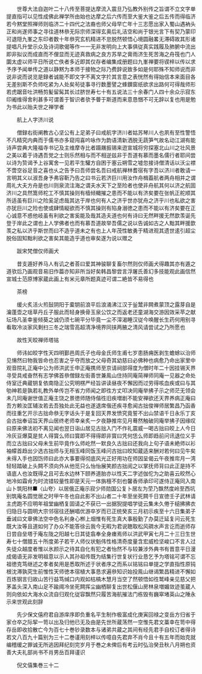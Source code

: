 <!-- { "loadSidebar": true } -->
　　世尊大法自迦叶二十八传至菩提达摩流入震旦乃弘教外别传之旨谓不立文字单提直指可以见性成佛此禅学所由始也达摩之后六传而至大鉴大鉴之后五传而得临济若今黙堂照禅师则临济二十四代之法裔也师父母早亡年十三志愿出家入蜀山遇衲头正和尚遂师事之寻往道林叅无际宗师深得玄奥后礼洁空和尚于银光言下有契乃蒙印可退隠九峯之东印者数十年叅究玄机精进不怠脱然顿悟心境圆融畧无滞碍故其形诸提唱凡升堂示众及诗词歌偈等作一一无非发明向上大事俱従真实践履及肺腑中流出即非拟议而成直而不俚显而无迹真救病之良方苏旱之膏雨济生死苦海之舟筏也门人圜太虚以师平日所说亡佚者多近即其仅存者编集成册题曰九峯禅要将锲梓以传以求予序予闻单传之道以静黙为本师于接物之际乃费辞说致多如是何耶殊不知师说而非说非说而说览是録者诚能不即文字不离文字扵其言意之表恍然有得始信本来面目各无差别斯不负师吃紧为人处矣茍徒事寻行数墨譬之蜂鑚窗纸欲求出路何可得哉师形若虎踞音吐洪畅剪髪留髯其长过脐世寿七十有五说法三十余春门人四十余众示寂东印阇维得舍利甚多可谓善于智识者欤予瞢于斯道而来意恳悃不可无辞以复也用是勉为书此以贻夫世之禅学者

　　航上人字济川说

　　僧録右街阐教古心坚公有上足弟子曰戒航字济川者姑苏琴川人也夙有至性警悟不凡精究内典而于儒书亦多窥闯喜吟咏作为韵语清新洒脱无蔬笋气故名动江湖有能诗声尝典大隆福寺书记及主维摩寺比者蹑屩振锡来逰宣城将穷探塞北山川之壮风景之美以着于诗遇吾党之士则乐然相与而不相逆兹非于吾道有慕而墨名儒行者耶间尝以诗为贽谒予上谷寓舍一见若平生驩方自困于塞云朔雪之墟忽接诗僧清话以沃尘襟不啻空谷足音之喜也乆之告予曰吾师尝名吾曰戒航禅林耆宿有字吾以济川者敢请一言明其义以淑吾身予弗容靳乃告之曰书云若济巨川用汝作舟楫葢航者两舟相并之谓周礼大夫方舟是也川则泉流注海之谓夫水天下之至险者也使非舟航其何以济之航固济川之具然篙师柁工不慎其操则有樯倾檝摧之患而不能以有济矣要在张帆正舵顺其所适虽有巨川之险奚足虑哉其达于岸也何有人之济乎世亦犹舟之济乎川也私欲之害亦犹巨川之险也使或肆情縦欲而不慎其操则有陷身溺徳之患而不能以有济矣要在正心诚意不惑他岐虽有利欲之害奚能及哉其造夫道也何有诗曰无然畔援无然歆羡诞先登于岸此之谓也上人学佛者也而有慕吾道故举吾儒之说以告诚如古之人黜其畔援歆羡之私以济乎斯世而曰不造乎道未之有也上人年茂性敏勇于精进观其遗世逺引超尘脱俗固知黜利欲之害矣其能造乎道也审矣遂为说以赠之

　　跋宋梵僧仅师画犬

　　昔支遁好养马人有讥之者荅曰爱其神骏聊复畜尔然则仅师画犬得趣其亦有遁之道欤后乃画观音易旧作葢亦知非所当好矣韩昌黎尝言浮屠氏善幻多技能观此画信然宣城士范原博家蔵此画上有米元章所题真迹可谓二絶皆不易得也

　　茶榜

　　缓火炙活火煎鼔阴阳于槖钥前浪平后浪涌沸江汉于釡鬵非闗煮蒙顶之露芽自是瀹蓬壶之瑶草丹丘子服此而轻身换骨玉泉公饮之而返老还童湖海交游因效采苹之献坛场凡圣幸鉴倾葵之诚仍须七碗平分毕竟一尘不滓渴睡汉従今唤醒长生药何用别寻看取冷淡家风剩扫三冬之瑞雪高超清净境界同挟两腋之清风请尝试之乃所愿也

　　故性天皎禅师塔铭

　　师讳如皎字性天四明鄞邑周氏子也母金氏师生甫七岁患肠痈医剥生蟾蜍以治师见愓然曰物我皆命也忍害之乎夺而放之父母奇其幼慈曰必佛种也病愈乃命出家里中观音院礼正庵中公为师洪武壬申正庵携师至京请祠部得度为僧时年二十因挂锡天界寻受具戒奋然有志学佛首叅僧録左街善世兼鳯山住持同庵简禅师同庵一见器之命处侍室迁典蔵钥复依南隐正公究明楞严经旨讲读昼夜不懈因而过劳得咳血疾或曰与其劬神若是孰若礼教外单传岂不省力师闻之即徃方丈叩决同庵举拂子示之师茫无领会未几同庵谢世值正庵主饶之景徳师随侍偕徃旧疾増剧不能安禅欲还天界养病正庵曰吾方赖汝匡辅汝若去吾独处此无益也遂退席偕还疾寻愈闻古拙俊禅师居繁昌乃函香而往重乞开示古拙命叅无字话头于是复回天界发愤究竟誓不出山禁语千日永乐丁亥会古拙奉诏旨天界山居终老师幸亲炙一夕夜静推帘见月蓦然触破同庵举拂子因缘叹曰原来佛法初不离见闻也翌日诣山居见古拙入门不作礼震威一喝古拙曰皎上人今日冷灰豆爆莫是贫人得寳么师曰寳即不得得即非寳曰凭何恁么师即趋前问讯退位义手而立古拙曰父母未生前毕竟作么师屹然一默良久古拙曰还我向上句子语未絶师以衫袖幪首趋出少选古拙师与无相玉峰同饭玉峰问古拙曰皎知蔵适来酬对若何曰见牛矣未得入手也因饬师曰此亦大事要得彻底风光正好用功在师因呈偈云午夜推帘月一湾轻轻踏破上头闗不须向外从他觅只么怡怡展笑颜古拙阅之以掌抚师背曰此正是持不语底人也汝既得之且可去水边林下颐养道胎亦以性天二字述伽佗为之助喜云皎然心地冷如霜肻为时流错较量性即是天元一体旃檀不刻也馨香师承印可遂侍正庵同入南山卜筑阳林■〈山夸〉以居俄正庵示寂少师勋国公复卜居左为茔乃飘然度岭至西坑别筑庵名圆觉居之时甲午冬也自此影不出山者二十年至坐死闗千日宣徳壬子武林请主虎跑不应明年祖堂幽栖复固请之不获已一出据猊提唱学徒云集未久倦于槌拂拂衣归隐日与圆明大宗邻宿往还酬唱优游卒岁而已正统癸亥三月初示疾至十六日集弟子垂诫曰文章佛法空中色名利身心栁上烟惟有死生真大事殷勤了办莫迁延复问云死生既大汝等且道如何了办众不能答徐云我今无暇为君说聴取松风磵水声言讫而逝师存日尝自垒塔于庵左陇之阳越七日其徒翕奉全身瘗焉师以洪武甲寅七月二十三日生世寿七十僧腊五十所度弟子若干人师仪状魁伟性格清奇度量含宏威检坚峻口不言人过失徒众越度者惟以氷颜示之待其自化有犯之者怡然不与较兼涉外典书有晋意平日漫成偈语无非发明祖意以示人其孙祖传既为结集行世复状行业恳乞予为塔铭可谓不忘祖徳克笃继述之孝者矣用是悉取所述于状者序之而系以铭铭曰单提之学直指性原钝根沈滞孰究生前惟性天师徳本宿植大事恳求遍叅知识始投鳯山继谒繁昌精进不懈如百炼钢言归故山苦行益笃缄口内观如枯槁木慧月当空了然顿悟如徃鹫峰亲见慈父把茅盖头深入南山足不踰阈冷坐死闗挥尘幽栖聊复出世松偃山房林泉増媚敛迹茧蔵人则向依如大海水众流自归观化従容飘然只履苦海航摧法门栋毁有巍窣堵英山之陲永示来世观此刻辞

　　先少保文僖府君自游庠序即负重名平生制作极富成化庚寅回禄之变岳方归省于家仓卒之际挈一笥以出及归他已无及由是先世所蔵荡然一空惟先君文藁幸在笥中得存岳即收拾散亡今为百七十巻钞录数本与诸弟共蔵之其间有经先君手自校订者得诗若文八百九十篇别为三十二巻谨用刻梓以传噫自先君弃不肖今且十有五年而始克就编稽缓之罪诚无所逃因拜纪刻完岁月于巻之未俾后有考云时弘治癸丑秋八月朔也资善大夫礼部尚书不肖男岳百拜谨识

　　倪文僖集巻三十二
